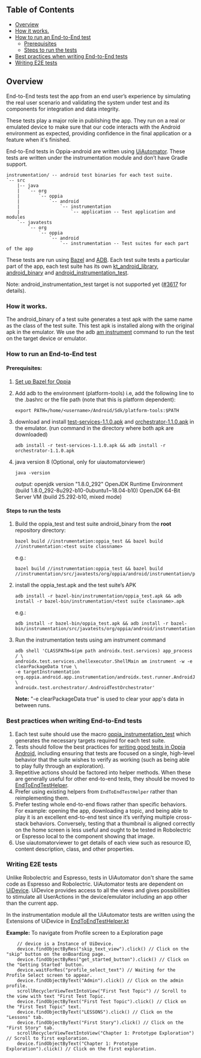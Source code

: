 ## Table of Contents

- [Overview](#overview)
- [How it works.](#how-it-works)
- [How to run an End-to-End test](#how-to-run-an-end-to-end-test)
  - [Prerequisites](#prerequisites)
  - [Steps to run the tests](#steps-to-run-the-tests)
- [Best practices when writing End-to-End tests](#best-practices-when-writing-end-to-end-tests)
- [Writing E2E tests](#writing-e2e-tests)

## Overview

End-to-End tests test the app from an end user’s experience by simulating the real user scenario and validating the system under test and its components for integration and data integrity. 

These tests play a major role in publishing the app. They run on a real or emulated device to make sure that our code interacts with the Android environment as expected, providing confidence in the final application or a feature when it's finished.

End-to-End tests in Oppia-android are written using [UiAutomator](https://developer.android.com/training/testing/ui-automator).
These tests are written under the instrumentation module and don’t have Gradle support.

```
instrumentation/ -- android test binaries for each test suite.
`-- src
    |-- java
    |   `-- org
    |       `-- oppia
    |           `-- android
    |               `-- instrumentation
    |                   `-- application -- Test application and modules
    `-- javatests
        `-- org
            `-- oppia
                `-- android
                    `-- instrumentation -- Test suites for each part of the app

```

These tests are run using [Bazel](https://bazel.build/) and [ADB](https://developer.android.com/studio/command-line/adb).
Each test suite tests a particular part of the app, each test suite has its own [kt_android_library](https://bazelbuild.github.io/rules_kotlin/kotlin#kt_android_library), [android_binary](https://docs.bazel.build/versions/main/be/android.html#android_binary) and [android_instrumentation_test](https://docs.bazel.build/versions/main/be/android.html#android_instrumentation_test).

Note: android_instrumentation_test target is not supported yet ([#3617](https://github.com/oppia/oppia-android/issues/3617) for details).

### How it works.
The android_binary of a test suite generates a test apk with the same name as the class of the test suite. This test apk is installed along with the original apk in the emulator. We use the adb [am instrument](https://developer.android.com/studio/test/command-line#AMSyntax) command to run the test on the target device or emulator.

### How to run an End-to-End test

#### Prerequisites:
1. [Set up Bazel for Oppia](https://github.com/oppia/oppia-android/wiki/Oppia-Bazel-Setup-Instructions#installation)
2. Add adb to the environment (platform-tools) i.e, add the following line to the .bashrc or the file path (note that this is platform dependent):
    ```
    export PATH=/home/<username>/Android/Sdk/platform-tools:$PATH
    ``` 
3. download and install [test-services-1.1.0.apk](https://mvnrepository.com/artifact/androidx.test.services/test-services/1.1.0) and [orchestrator-1.1.0.apk](https://mvnrepository.com/artifact/androidx.test/orchestrator/1.1.0) in the emulator. (run command in the directory where both apk are downloaded)
    ```
    adb install -r test-services-1.1.0.apk && adb install -r orchestrator-1.1.0.apk
    ```

4. java version 8 (Optional, only for uiautomatorviewer)
    ```
    java -version
    ```
    *output:*
    openjdk version "1.8.0_292"
    OpenJDK Runtime Environment (build 1.8.0_292-8u292-b10-0ubuntu1~18.04-b10)
    OpenJDK 64-Bit Server VM (build 25.292-b10, mixed mode)

#### Steps to run the tests

1. Build the oppia_test and test suite android_binary from the **root** repository directory:
    ```
    bazel build //instrumentation:oppia_test && bazel build //instrumentation:<test suite classname>
    ```
    e.g.:
    ```
    bazel build //instrumentation:oppia_test && bazel build //instrumentation/src/javatests/org/oppia/android/instrumentation/player:ExplorationPlayerTestBinary
    ```
2. install the oppia_test.apk and the test suite’s APK
    ```
    adb install -r bazel-bin/instrumentation/oppia_test.apk && adb install -r bazel-bin/instrumentation/<test suite classname>.apk
    ```
    e.g.:
    ```
    adb install -r bazel-bin/oppia_test.apk && adb install -r bazel-bin/instrumentation/src/javatests/org/oppia/android/instrumentation/player/ExplorationPlayerTestBinary.apk
    ```
3. Run the instrumentation tests using am instrument command
    ```
    adb shell 'CLASSPATH=$(pm path androidx.test.services) app_process / \
    androidx.test.services.shellexecutor.ShellMain am instrument -w -e clearPackageData true \
    -e targetInstrumentation org.oppia.android.app.instrumentation/androidx.test.runner.AndroidJUnitRunner \
    androidx.test.orchestrator/.AndroidTestOrchestrator'
    ```
    **Note:** "-e clearPackageData true" is used to clear your app's data in between runs. 

### Best practices when writing End-to-End tests
1. Each test suite should use the macro [oppia_instrumentation_test](https://github.com/oppia/oppia-android/blob/develop/instrumentation/oppia_instrumentation_test.bzl#L7) which generates the necessary targets required for each test suite.
2. Tests should follow the best practices for [writing good tests in Oppia Android](https://github.com/oppia/oppia-android/wiki/Oppia-Android-Testing), including ensuring that tests are focused on a single, high-level behavior that the suite wishes to verify as working (such as being able to play fully through an exploration).
3. Repetitive actions should be factored into helper methods. When these are generally useful for other end-to-end tests, they should be moved to [EndToEndTestHelper](https://github.com/oppia/oppia-android/blob/854071ab6adec35192be6d517ae16d2f3300ebb0/instrumentation/src/java/org/oppia/android/instrumentation/testing/EndToEndTestHelper.kt).
4. Prefer using existing helpers from ``EndToEndTestHelper`` rather than reimplementing them.
5. Prefer testing whole end-to-end flows rather than specific behaviors. For example: opening the app, downloading a topic, and being able to play it is an excellent end-to-end test since it’s verifying multiple cross-stack behaviors. Conversely, testing that a thumbnail is aligned correctly on the home screen is less useful and ought to be tested in Robolectric or Espresso local to the component showing that image.
6. Use uiautomatorviewer to get details of each view such as resource ID, content description, class, and other properties.

### Writing E2E tests
Unlike Robolectric and Espresso, tests in UiAutomator don't share the same code as Espresso and Robolectric. UiAutomator tests are dependent on [UiDevice](https://developer.android.com/reference/androidx/test/uiautomator/UiDevice). UiDevice provides access to all the views and gives possibilities to stimulate all UserActions in the device/emulator including an app other than the current app. 

In the instrumentation module all the UiAutomator tests are written using the Extensions of UiDevice in [EndToEndTestHelper.kt](https://github.com/oppia/oppia-android/blob/develop/instrumentation/src/java/org/oppia/android/instrumentation/testing/EndToEndTestHelper.kt)  

**Example:** 
To navigate from Profile screen to a Exploration page
```
    // device is a Instance of UiDevice.
    device.findObjectByRes("skip_text_view").click() // Click on the "skip" button on the onBoarding page.
    device.findObjectByRes("get_started_button").click() // Click on the "Getting Started' button.
    device.waitForRes("profile_select_text") // Waiting for the Profile Select screen to appear.
    device.findObjectByText("Admin").click() // Click on the admin profile.
    scrollRecyclerViewTextIntoView("First Test Topic") // Scroll to the view with text "First Test Topic.
    device.findObjectByText("First Test Topic").click() // Click on the "First Test Topic" text.
    device.findObjectByText("LESSONS").click() // Click on the "Lessons" tab.
    device.findObjectByText("First Story").click() // Click on the "First Story" tab.
    scrollRecyclerViewTextIntoView("Chapter 1: Prototype Exploration") // Scroll to first exploration.
    device.findObjectByText("Chapter 1: Prototype Exploration").click() // Click on the first exploration.
``` 